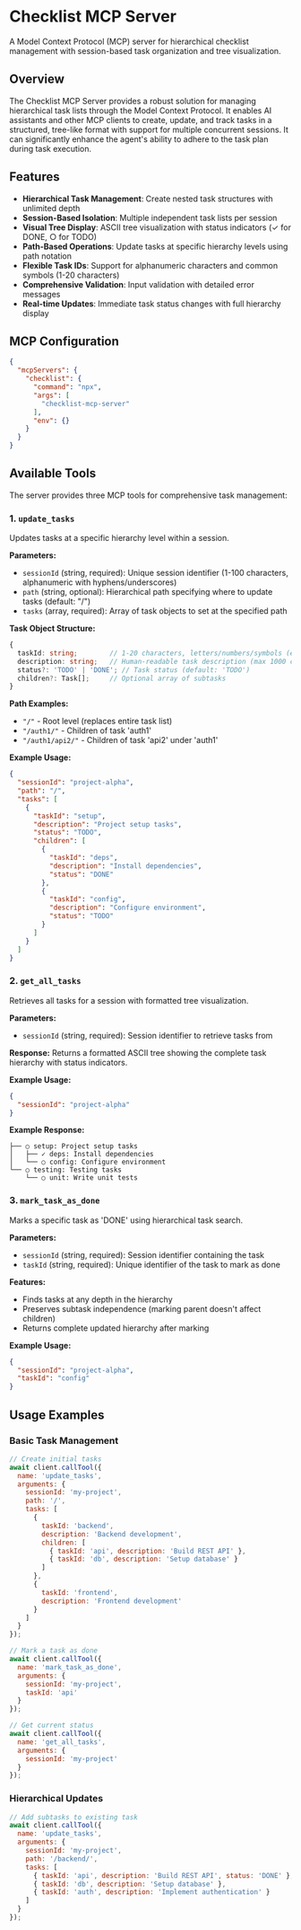 # Checklist MCP Server

A Model Context Protocol (MCP) server for hierarchical checklist management with session-based task organization and tree visualization.

## Overview

The Checklist MCP Server provides a robust solution for managing hierarchical task lists through the Model Context Protocol. It enables AI assistants and other MCP clients to create, update, and track tasks in a structured, tree-like format with support for multiple concurrent sessions. It can significantly enhance the agent's ability to adhere to the task plan during task execution.

## Features

- **Hierarchical Task Management**: Create nested task structures with unlimited depth
- **Session-Based Isolation**: Multiple independent task lists per session
- **Visual Tree Display**: ASCII tree visualization with status indicators (✓ for DONE, ○ for TODO)
- **Path-Based Operations**: Update tasks at specific hierarchy levels using path notation
- **Flexible Task IDs**: Support for alphanumeric characters and common symbols (1-20 characters)
- **Comprehensive Validation**: Input validation with detailed error messages
- **Real-time Updates**: Immediate task status changes with full hierarchy display


## MCP Configuration

```json
{
  "mcpServers": {
    "checklist": {
      "command": "npx",
      "args": [
        "checklist-mcp-server"
      ],
      "env": {}
    }
  }
}
```


## Available Tools

The server provides three MCP tools for comprehensive task management:

### 1. `update_tasks`

Updates tasks at a specific hierarchy level within a session.

**Parameters:**
- `sessionId` (string, required): Unique session identifier (1-100 characters, alphanumeric with hyphens/underscores)
- `path` (string, optional): Hierarchical path specifying where to update tasks (default: "/")
- `tasks` (array, required): Array of task objects to set at the specified path

**Task Object Structure:**
```typescript
{
  taskId: string;        // 1-20 characters, letters/numbers/symbols (excluding / \ : * ? " < > |)
  description: string;   // Human-readable task description (max 1000 characters)
  status?: 'TODO' | 'DONE'; // Task status (default: 'TODO')
  children?: Task[];     // Optional array of subtasks
}
```

**Path Examples:**
- `"/"` - Root level (replaces entire task list)
- `"/auth1/"` - Children of task 'auth1'
- `"/auth1/api2/"` - Children of task 'api2' under 'auth1'

**Example Usage:**
```json
{
  "sessionId": "project-alpha",
  "path": "/",
  "tasks": [
    {
      "taskId": "setup",
      "description": "Project setup tasks",
      "status": "TODO",
      "children": [
        {
          "taskId": "deps",
          "description": "Install dependencies",
          "status": "DONE"
        },
        {
          "taskId": "config",
          "description": "Configure environment",
          "status": "TODO"
        }
      ]
    }
  ]
}
```

### 2. `get_all_tasks`

Retrieves all tasks for a session with formatted tree visualization.

**Parameters:**
- `sessionId` (string, required): Session identifier to retrieve tasks from

**Response:**
Returns a formatted ASCII tree showing the complete task hierarchy with status indicators.

**Example Usage:**
```json
{
  "sessionId": "project-alpha"
}
```

**Example Response:**
```
├── ○ setup: Project setup tasks
│   ├── ✓ deps: Install dependencies
│   └── ○ config: Configure environment
└── ○ testing: Testing tasks
    └── ○ unit: Write unit tests
```

### 3. `mark_task_as_done`

Marks a specific task as 'DONE' using hierarchical task search.

**Parameters:**
- `sessionId` (string, required): Session identifier containing the task
- `taskId` (string, required): Unique identifier of the task to mark as done

**Features:**
- Finds tasks at any depth in the hierarchy
- Preserves subtask independence (marking parent doesn't affect children)
- Returns complete updated hierarchy after marking

**Example Usage:**
```json
{
  "sessionId": "project-alpha",
  "taskId": "config"
}
```

## Usage Examples

### Basic Task Management

```javascript
// Create initial tasks
await client.callTool({
  name: 'update_tasks',
  arguments: {
    sessionId: 'my-project',
    path: '/',
    tasks: [
      {
        taskId: 'backend',
        description: 'Backend development',
        children: [
          { taskId: 'api', description: 'Build REST API' },
          { taskId: 'db', description: 'Setup database' }
        ]
      },
      {
        taskId: 'frontend',
        description: 'Frontend development'
      }
    ]
  }
});

// Mark a task as done
await client.callTool({
  name: 'mark_task_as_done',
  arguments: {
    sessionId: 'my-project',
    taskId: 'api'
  }
});

// Get current status
await client.callTool({
  name: 'get_all_tasks',
  arguments: {
    sessionId: 'my-project'
  }
});
```

### Hierarchical Updates

```javascript
// Add subtasks to existing task
await client.callTool({
  name: 'update_tasks',
  arguments: {
    sessionId: 'my-project',
    path: '/backend/',
    tasks: [
      { taskId: 'api', description: 'Build REST API', status: 'DONE' },
      { taskId: 'db', description: 'Setup database' },
      { taskId: 'auth', description: 'Implement authentication' }
    ]
  }
});
```
